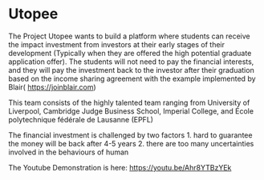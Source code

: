 # Utopee
The Project Utopee wants to build a platform where students can receive the impact investment from investors at their early stages of their development (Typically when they are offered the high potential graduate application offer). The students will not need to pay the financial interests, and they will pay the investment back to the investor after their graduation based on the income sharing agreement with the example implemented by Blair( https://joinblair.com)  


This team consists of the highly talented team ranging from University of Liverpool, Cambridge Judge Business School, Imperial College, and École polytechnique fédérale de Lausanne (EPFL)  


The financial investment is challenged by two factors 1. hard to guarantee the money will be back after 4-5 years 2. there are too many uncertainties involved in the behaviours of human

The Youtube Demonstration is here: https://youtu.be/Ahr8YTBzYEk
